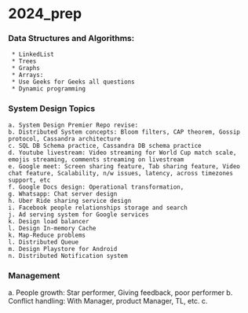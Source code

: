 # 2024_prep

### Data Structures and Algorithms:
     * LinkedList
     * Trees
     * Graphs
     * Arrays:
     * Use Geeks for Geeks all questions
     * Dynamic programming   

### System Design Topics
    a. System Design Premier Repo revise:
    b. Distributed System concepts: Bloom filters, CAP theorem, Gossip protocol, Cassandra architecture
    c. SQL DB Schema practice, Cassandra DB schema practice
    d. Youtube livestream: Video streaming for World Cup match scale, emojis streaming, comments streaming on livestream
    e. Google meet: Screen sharing feature, Tab sharing feature, Video chat feature, Scalability, n/w issues, latency, across timezones support, etc
    f. Google Docs design: Operational transformation,  
    g. Whatsapp: Chat server design
    h. Uber Ride sharing service design
    i. Facebook people relationships storage and search
    j. Ad serving system for Google services
    k. Design load balancer
    l. Design In-memory Cache
    k. Map-Reduce problems
    l. Distributed Queue
    m. Design Playstore for Android
    n. Distributed Notification system


  ### Management
  a. People growth: Star performer, Giving feedback, poor performer
  b. Conflict handling: With Manager, product Manager, TL, etc.
  c. 
  
